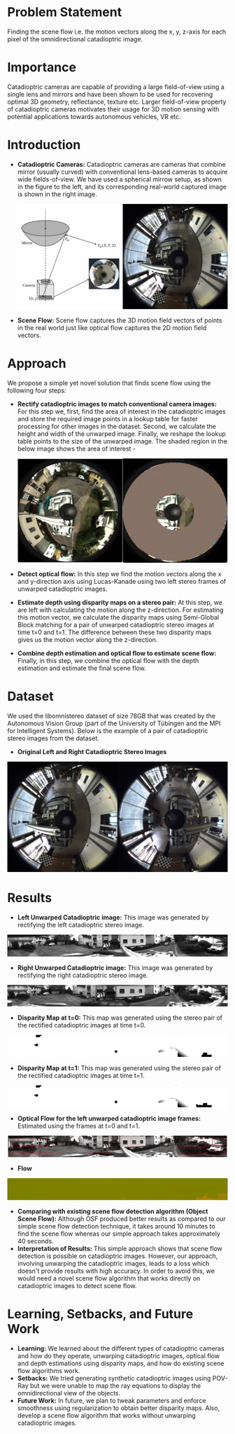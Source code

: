 # Problem Statement
Finding the scene flow i.e. the motion vectors along the x, y, z-axis for each pixel of the omnidirectional catadioptric image. 

# Importance
Catadioptric cameras are capable of providing a large field-of-view using a single lens and mirrors and have been shown to be used for recovering optimal 3D geometry, reflectance, texture etc. Larger field-of-view  property of catadioptric cameras motivates their usage for 3D motion sensing with potential applications towards autonomous vehicles, VR etc. 

# Introduction
 - **Catadioptric Cameras:** Catadioptric cameras are cameras that combine mirror (usually curved) with conventional lens-based cameras to acquire wide fields-of-view. We have used a spherical mirrow setup, as shown in the figure to the left, and its corresponding real-world captured image is shown in the right image.
 
   ![alt text](intro_catadioptric.jpg)
 - **Scene Flow:** Scene flow captures the 3D motion field vectors of points in the real world just like optical flow captures the 2D motion field vectors.

# Approach
We propose a simple yet novel solution that finds scene flow using the following four steps:
 - **Rectify catadioptric images to match conventional camera images:** For this step we, first, find the area of interest in the catadioptric images and store the required image points in a lookup table for faster processing for other images in the dataset. Second, we calculate the height and width of the unwarped image. Finally, we reshape the lookup table points to the size of the unwarped image. The shaded region in the below image shows the area of interest - 
 
    ![alt text](original_shaded_image.jpg)
 - **Detect optical flow:** In this step we find the motion vectors along the x and y-direction axis using Lucas-Kanade using two left stereo frames of unwarped catadioptric images.
 - **Estimate depth using disparity maps on a stereo pair:** At this step, we are left with calculating the motion along the z-direction. For estimating this motion vector, we calculate the disparity maps using Semi-Global Block matching for a pair of unwarped catadioptric stereo images at time t=0 and t=1. The difference between these two disparity maps gives us the motion vector along the z-direction.
 - **Combine depth estimation and optical flow to estimate scene flow:** Finally, in this step, we combine the optical flow with the depth estimation and estimate the final scene flow.

# Dataset
We used the libomnistereo dataset of size 78GB that was created by the Autonomous Vision Group (part of the University of Tübingen and the MPI for Intelligent Systems). Below is the example of a pair of catadioptric stereo images from the dataset.
 - **Original Left and Right Catadioptric Stereo Images**
 
 ![alt text](stereo_pair.jpg)

# Results
 - **Left Unwarped Catadioptric image:** This image was generated by rectifying the left catadioptric stereo image.
 
 ![alt text](Panoramic_view_left_0000005000.png)
 - **Right Unwarped Catadioptric image:** This image was generated by rectifying the right catadioptric stereo image.
 
 ![alt text](Panoramic_view_right_0000005000.png)
 - **Disparity Map at t=0:** This map was generated using the stereo pair of the rectified catadioptric images at time t=0. 
 
 ![alt text](disparity_map_0.png)
 - **Disparity Map at t=1:** This map was generated using the stereo pair of the rectified catadioptric images at time t=1. 
 
 ![alt text](disparity_map_1.png)
 - **Optical Flow for the left unwarped catadioptric image frames:** Estimated using the frames at t=0 and t=1.
 
 ![alt text](optical_flow.png)
 - **Flow**
 
 ![alt text](scene_flow.png)
 - **Comparing with existing scene flow detection algorithm (Object Scene Flow):** Although OSF produced better results as compared to our simple scene flow detection technique, it takes around 10 minutes to find the scene flow whereas our simple approach takes approximately 40 seconds. 
 - **Interpretation of Results:** This simple approach shows that scene flow detection is possible on catadioptric images. However, our approach, involving unwarping the catadioptric images, leads to a loss which doesn't provide results with high accuracy. In order to avoid this, we would need a novel scene flow algorithm that works directly on catadioptric images to detect scene flow.
 
# Learning, Setbacks, and Future Work
 - **Learning:** We learned about the different types of catadioptric cameras and how do they operate, unwarping catadioptric images, optical flow and depth estimations using disparity maps, and how do existing scene flow algorithms work.
 - **Setbacks:** We tried generating synthetic catadioptric images using POV-Ray but we were unable to map the ray equations to display the omnidirectional view of the objects.
 - **Future Work:** In future, we plan to tweak parameters and enforce smoothness using regularization to obtain better disparity maps. Also, develop a scene flow algorithm that works without unwarping catadioptric images.
